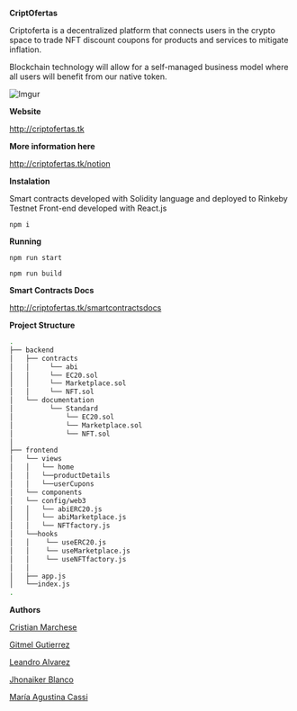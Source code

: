 **CriptOfertas**

Criptoferta is a decentralized platform that connects users in the crypto space to trade NFT discount coupons for products and services to mitigate inflation.

Blockchain technology will allow for a self-managed business model where all users will benefit from our native token.

![Imgur](https://imgur.com/dkP7USh.png)

**Website**

http://criptofertas.tk

**More information here**

http://criptofertas.tk/notion

**Instalation**

Smart contracts developed with Solidity language and deployed to Rinkeby Testnet
Front-end developed with React.js

```npm i```

**Running**

```npm run start```

```npm run build```

**Smart Contracts Docs**

http://criptofertas.tk/smartcontractsdocs

**Project Structure**

```bash
.
├── backend
│   ├── contracts
│   │     └── abi
│   │     └── EC20.sol
│   │     └── Marketplace.sol
│   │     └── NFT.sol
│   └── documentation
│         └── Standard
│             └── EC20.sol
│             └── Marketplace.sol
│             └── NFT.sol
│        
├── frontend
│   └── views
│   │   └── home
│   │   └──productDetails
│   │   └──userCupons
│   └── components
│   └── config/web3
│   │   └── abiERC20.js
│   │   └── abiMarketplace.js
│   │   └── NFTfactory.js
│   └──hooks
│   │    └── useERC20.js
│   │    └── useMarketplace.js
│   │    └── useNFTfactory.js
│   │  
│   ├── app.js
│   └──index.js
.

```

**Authors**

[Cristian Marchese](https://github.com/DigiCris)


[Gitmel Gutierrez](https://github.com/gitguti)


[Leandro Alvarez](https://github.com/leomaker1993)


[Jhonaiker Blanco](https://github.com/Jhonaiker2309)


[María Agustina Cassi](https://github.com/agustinacassi)
